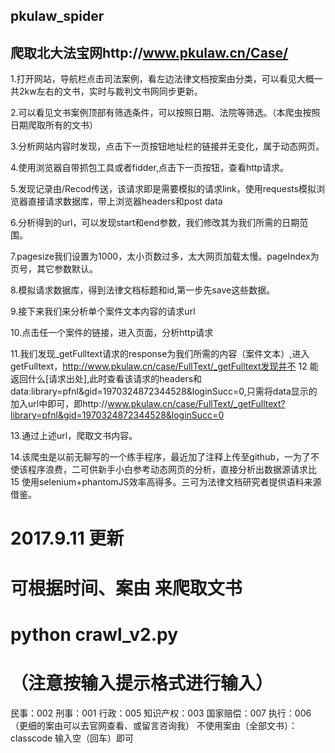 ## pkulaw_spider
## 爬取北大法宝网http://www.pkulaw.cn/Case/

1.打开网站，导航栏点击司法案例，看左边法律文档按案由分类，可以看见大概一共2kw左右的文书，实时与裁判文书网同步更新。

2.可以看见文书案例顶部有筛选条件，可以按照日期、法院等筛选。（本爬虫按照日期爬取所有的文书）

3.分析网站内容时发现，点击下一页按钮地址栏的链接并无变化，属于动态网页。

4.使用浏览器自带抓包工具或者fidder,点击下一页按钮，查看http请求。

5.发现记录由/Recod传送，该请求即是需要模拟的请求link，使用requests模拟浏览器直接请求数据库，带上浏览器headers和post data

6.分析得到的url，可以发现start和end参数，我们修改其为我们所需的日期范围。

7.pagesize我们设置为1000，太小页数过多，太大网页加载太慢。pageIndex为页号，其它参数默认。

8.模拟请求数据库，得到法律文档标题和id,第一步先save这些数据。

9.接下来我们来分析单个案件文本内容的请求url

10.点击任一个案件的链接，进入页面，分析http请求

11.我们发现_getFulltext请求的response为我们所需的内容（案件文本）,进入getFulltext，http://www.pkulaw.cn/case/FullText/_getFulltext发现并不
12 能返回什么[请求出处],此时查看该请求的headers和data:library=pfnl&gid=1970324872344528&loginSucc=0,只需将data显示的加入url中即可，即http://www.pkulaw.cn/case/FullText/_getFulltext?library=pfnl&gid=1970324872344528&loginSucc=0

13.通过上述url，爬取文书内容。

14.该爬虫是以前无聊写的一个练手程序，最近加了注释上传至github，一为了不使该程序浪费，二可供新手小白参考动态网页的分析，直接分析出数据源请求比
15 使用selenium+phantomJS效率高得多。三可为法律文档研究者提供语料来源借鉴。


# 2017.9.11 更新
# 可根据时间、案由 来爬取文书  
# python crawl_v2.py
# （注意按输入提示格式进行输入）
民事：002
刑事：001
行政：005
知识产权：003
国家赔偿：007
执行：006
（更细的案由可以去官网查看、或留言咨询我）
不使用案由（全部文书）：classcode 输入空（回车）即可
